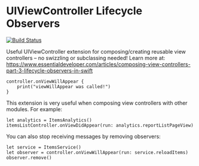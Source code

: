 # UIViewController Lifecycle Observers

[![Build Status](https://travis-ci.com/essentialdevelopercom/view-controller-lifecycle-observers.svg?branch=master)](https://travis-ci.com/essentialdevelopercom/view-controller-lifecycle-observers)

Useful UIViewController extension for composing/creating reusable view controllers – no swizzling or subclassing needed! Learn more at: https://www.essentialdeveloper.com/articles/composing-view-controllers-part-3-lifecycle-observers-in-swift 

```
controller.onViewWillAppear {
    print("viewWillAppear was called!")
}
```

This extension is very useful when composing view controllers with other modules. For example:

```
let analytics = ItemsAnalytics()
itemsListController.onViewDidAppear(run: analytics.reportListPageView)
```

You can also stop receiving messages by removing observers:

```
let service = ItemsService()
let observer = controller.onViewWillAppear(run: service.reloadItems)
observer.remove()
```
